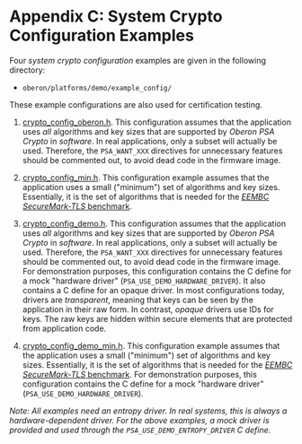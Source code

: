 # Appendix C: System Crypto Configuration Examples

Four _system crypto configuration_ examples are given in the following directory:

- `oberon/platforms/demo/example_config/`

These example configurations are also used for certification testing.

1. [crypto_config_oberon.h](../platforms/demo/example_config/crypto_config_oberon.h).
This configuration assumes that the application uses _all_ algorithms and key
sizes that are supported by _Oberon PSA Crypto_ in _software_.
In real applications, only a subset will actually be used. Therefore, the
`PSA_WANT_XXX` directives for unnecessary features should be commented out, to
avoid dead code in the firmware image.

2. [crypto_config_min.h](../platforms/demo/example_config/crypto_config_min.h).
This configuration example assumes that the application uses a small ("minimum")
set of algorithms and key sizes. Essentially, it is the set of algorithms that is
needed for the
[_EEMBC SecureMark-TLS_ benchmark](https://www.eembc.org/securemark).

3. [crypto_config_demo.h](../platforms/demo/example_config/crypto_config_demo.h).
This configuration assumes that the application uses _all_ algorithms and key
sizes that are supported by _Oberon PSA Crypto_ in _software_.
In real applications, only a subset will actually be used. Therefore, the
`PSA_WANT_XXX` directives for unnecessary features should be commented out, to
avoid dead code in the firmware image.
For demonstration purposes, this configuration contains the C define for a mock
"hardware driver" (`PSA_USE_DEMO_HARDWARE_DRIVER`). It also contains a C define
for an opaque driver. In most configurations today, drivers are _transparent_,
meaning that keys can be seen by the application in their raw form. In contrast,
_opaque_ drivers use IDs for keys. The raw keys are hidden within secure elements
that are protected from application code.

4. [crypto_config_demo_min.h](../platforms/demo/example_config/crypto_config_demo_min.h).
This configuration example assumes that the application uses a small ("minimum")
set of algorithms and key sizes. Essentially, it is the set of algorithms that is
needed for the [_EEMBC SecureMark-TLS_ benchmark](https://www.eembc.org/securemark).
For demonstration purposes, this configuration contains the C define for a mock
"hardware driver" (`PSA_USE_DEMO_HARDWARE_DRIVER`).

*Note: All examples need an entropy driver. In real systems, this is always a
hardware-dependent driver. For the above examples, a mock driver is provided and
used through the `PSA_USE_DEMO_ENTROPY_DRIVER` C define.*
